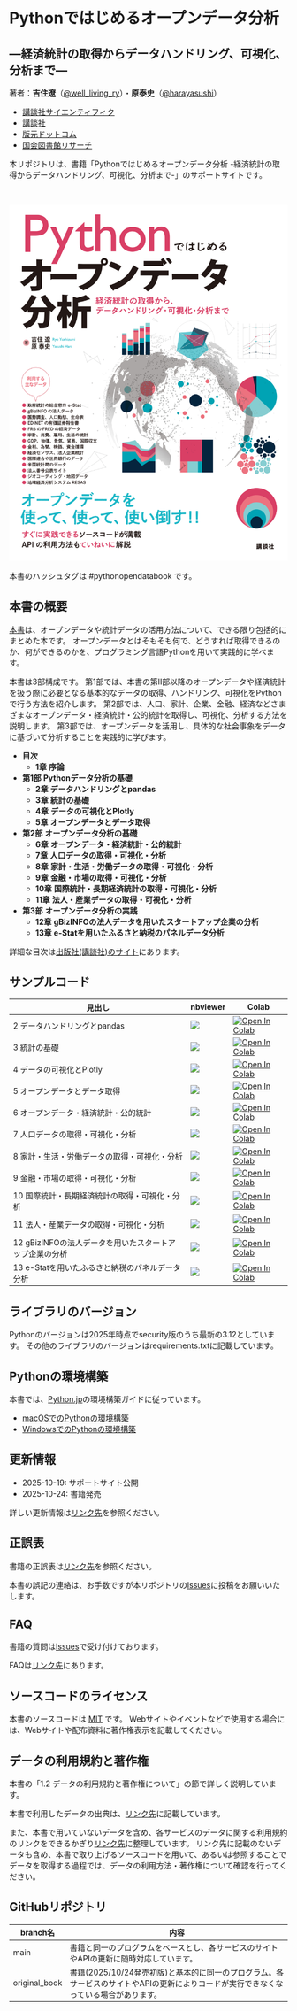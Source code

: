 # Pythonではじめるオープンデータ分析
## ―経済統計の取得からデータハンドリング、可視化、分析まで―

著者：**吉住遼**（[@well_living_ry](https://x.com/well_living_ry)）・**原泰史**（[@harayasushi](https://x.com/harayasushi)）

- [講談社サイエンティフィク](https://www.kspub.co.jp/)
- [講談社](https://www.kodansha.co.jp/book/products/0000419304)
- [版元ドットコム](https://www.hanmoto.com/bd/isbn/9784065412251)
- [国会図書館リサーチ](https://ndlsearch.ndl.go.jp/books/R100000137-I9784065412251)

本リポジトリは、書籍「Pythonではじめるオープンデータ分析 -経済統計の取得からデータハンドリング、可視化、分析まで-」のサポートサイトです。

<br>
     
![書籍の表紙](assets/images/python_opendata_book_cover.jpg)

本書のハッシュタグは #pythonopendatabook です。

## 本書の概要

[本書](https://www.kodansha.co.jp/book/products/0000419304)は、オープンデータや統計データの活用方法について、できる限り包括的にまとめた本です。
オープンデータとはそもそも何で、どうすれば取得できるのか、何ができるのかを、プログラミング言語Pythonを用いて実践的に学べます。

本書は3部構成です。
第1部では、本書の第Ⅱ部以降のオープンデータや経済統計を扱う際に必要となる基本的なデータの取得、ハンドリング、可視化をPythonで行う方法を紹介します。
第2部では、人口、家計、企業、金融、経済などさまざまなオープンデータ・経済統計・公的統計を取得し、可視化、分析する方法を説明します。
第3部では、オープンデータを活用し、具体的な社会事象をデータに基づいて分析することを実践的に学びます。


- **目次** 
    - **1章** **序論**   
- **第1部** **Pythonデータ分析の基礎**
    - **2章** **データハンドリングとpandas**     
    - **3章** **統計の基礎**     
    - **4章** **データの可視化とPlotly**    
    - **5章** **オープンデータとデータ取得**     
- **第2部** **オープンデータ分析の基礎**
    - **6章** **オープンデータ・経済統計・公的統計**     
    - **7章** **人口データの取得・可視化・分析**     
    - **8章** **家計・生活・労働データの取得・可視化・分析**     
    - **9章** **金融・市場の取得・可視化・分析**     
    - **10章** **国際統計・長期経済統計の取得・可視化・分析**     
    - **11章** **法人・産業データの取得・可視化・分析**    
- **第3部** **オープンデータ分析の実践** 
    - **12章** **gBizINFOの法人データを用いたスタートアップ企業の分析**     
    - **13章** **e-Statを用いたふるさと納税のパネルデータ分析**    

詳細な目次は[出版社(講談社)のサイト](https://www.kodansha.co.jp/book/products/0000419304)にあります。

## サンプルコード

見出し|nbviewer|Colab
---|---|---
2 データハンドリングとpandas | [![](https://img.shields.io/badge/render-nbviewer-orange.svg)](https://nbviewer.jupyter.org/github/python-opendata-analysis/python-opendata-analysis-book/blob/main/ch02_data_wrangling.ipynb) | [![Open In Colab](https://colab.research.google.com/assets/colab-badge.svg)](https://colab.research.google.com/github/ch02_data_wrangling.ipynb)
3 統計の基礎 | [![](https://img.shields.io/badge/render-nbviewer-orange.svg)](https://nbviewer.jupyter.org/github/python-opendata-analysis/python-opendata-analysis-book/blob/main/ch03_statistics.ipynb) | [![Open In Colab](https://colab.research.google.com/assets/colab-badge.svg)](https://colab.research.google.com/github/ch03_statistics.ipynb)
4 データの可視化とPlotly | [![](https://img.shields.io/badge/render-nbviewer-orange.svg)](https://nbviewer.jupyter.org/github/python-opendata-analysis/python-opendata-analysis-book/blob/main/ch04_data_visualization.ipynb) | [![Open In Colab](https://colab.research.google.com/assets/colab-badge.svg)](https://colab.research.google.com/github/ch04_data_visualization.ipynb)
5 オープンデータとデータ取得 | [![](https://img.shields.io/badge/render-nbviewer-orange.svg)](https://nbviewer.jupyter.org/github/python-opendata-analysis/python-opendata-analysis-book/blob/main/ch05_opendata_and_gettingdata.ipynb) | [![Open In Colab](https://colab.research.google.com/assets/colab-badge.svg)](https://colab.research.google.com/github/ch05_opendata_and_gettingdata.ipynb)
6 オープンデータ・経済統計・公的統計 | [![](https://img.shields.io/badge/render-nbviewer-orange.svg)](https://nbviewer.jupyter.org/github/python-opendata-analysis/python-opendata-analysis-book/blob/main/ch06_official_statistic.ipynb) | [![Open In Colab](https://colab.research.google.com/assets/colab-badge.svg)](https://colab.research.google.com/github/ch06_official_statistic.ipynb)
7 人口データの取得・可視化・分析 | [![](https://img.shields.io/badge/render-nbviewer-orange.svg)](https://nbviewer.jupyter.org/github/python-opendata-analysis/python-opendata-analysis-book/blob/main/ch07_population.ipynb) | [![Open In Colab](https://colab.research.google.com/assets/colab-badge.svg)](https://colab.research.google.com/github/ch07_population.ipynb)
8 家計・生活・労働データの取得・可視化・分析 | [![](https://img.shields.io/badge/render-nbviewer-orange.svg)](https://nbviewer.jupyter.org/github/python-opendata-analysis/python-opendata-analysis-book/blob/main/ch08_households.ipynb) | [![Open In Colab](https://colab.research.google.com/assets/colab-badge.svg)](https://colab.research.google.com/github/ch08_households.ipynb)
9 金融・市場の取得・可視化・分析 | [![](https://img.shields.io/badge/render-nbviewer-orange.svg)](https://nbviewer.jupyter.org/github/python-opendata-analysis/python-opendata-analysis-book/blob/main/ch09_finance.ipynb) | [![Open In Colab](https://colab.research.google.com/assets/colab-badge.svg)](https://colab.research.google.com/github/ch09_finance.ipynb)
10 国際統計・長期経済統計の取得・可視化・分析 | [![](https://img.shields.io/badge/render-nbviewer-orange.svg)](https://nbviewer.jupyter.org/github/python-opendata-analysis/python-opendata-analysis-book/blob/main/ch10_sna_and_economic_statistics.ipynb) | [![Open In Colab](https://colab.research.google.com/assets/colab-badge.svg)](https://colab.research.google.com/github/ch10_sna_and_economic_statistics.ipynb)
11 法人・産業データの取得・可視化・分析 | [![](https://img.shields.io/badge/render-nbviewer-orange.svg)](https://nbviewer.jupyter.org/github/python-opendata-analysis/python-opendata-analysis-book/blob/main/ch11_industry.ipynb) | [![Open In Colab](https://colab.research.google.com/assets/colab-badge.svg)](https://colab.research.google.com/github/ch11_industry.ipynb)
12 gBizINFOの法人データを用いたスタートアップ企業の分析 | [![](https://img.shields.io/badge/render-nbviewer-orange.svg)](https://nbviewer.jupyter.org/github/python-opendata-analysis/python-opendata-analysis-book/blob/main/ch12_startup.ipynb) | [![Open In Colab](https://colab.research.google.com/assets/colab-badge.svg)](https://colab.research.google.com/github/ch12_startup.ipynb)
13 e-Statを用いたふるさと納税のパネルデータ分析 | [![](https://img.shields.io/badge/render-nbviewer-orange.svg)](https://nbviewer.jupyter.org/github/python-opendata-analysis/python-opendata-analysis-book/blob/main/ch13_paneldata.ipynb) | [![Open In Colab](https://colab.research.google.com/assets/colab-badge.svg)](https://colab.research.google.com/github/ch13_paneldata.ipynb)

## ライブラリのバージョン

Pythonのバージョンは2025年時点でsecurity版のうち最新の3.12としています。
その他のライブラリのバージョンはrequirements.txtに記載しています。

## Pythonの環境構築

本書では、[Python.jp](https://www.python.jp/install/install.html)の環境構築ガイドに従っています。

- [macOSでのPythonの環境構築](https://www.python.jp/install/macos/index.html)
- [WindowsでのPythonの環境構築](https://www.python.jp/install/windows/index.html)


## 更新情報

- 2025-10-19: サポートサイト公開
- 2025-10-24: 書籍発売

詳しい更新情報は[リンク先](https://github.com/python-opendata-analysis/python-opendata-analysis-book/blob/main/UPDATE.md)を参照ください。

## 正誤表

書籍の正誤表は[リンク先](https://github.com/python-opendata-analysis/python-opendata-analysis-book/blob/main/UPDATE.md)を参照ください。

本書の誤記の連絡は、お手数ですが本リポジトリの[Issues](https://github.com/python-opendata-analysis/python-opendata-analysis-book/issues)に投稿をお願いいたします。

## FAQ 

書籍の質問は[Issues](https://github.com/python-opendata-analysis/python-opendata-analysis-book/issues)で受け付けております。

FAQは[リンク先](https://github.com/python-opendata-analysis/python-opendata-analysis-book/blob/main/FAQ.md)にあります。

## ソースコードのライセンス

本書のソースコードは [MIT](https://github.com/python-opendata-analysis/python-opendata-analysis-book/blob/main/LICENSE) です。
Webサイトやイベントなどで使用する場合には、Webサイトや配布資料に著作権表示を記載してください。

## データの利用規約と著作権

本書の「1.2 データの利用規約と著作権について」の節で詳しく説明しています。

本書で利用したデータの出典は、[リンク先](https://github.com/python-opendata-analysis/python-opendata-analysis-book/tree/main/terms_of_use)に記載しています。

また、本書で用いていないデータを含め、各サービスのデータに関する利用規約のリンクをできるかぎり[リンク先](https://github.com/python-opendata-analysis/python-opendata-analysis-book/tree/main/terms_of_use)に整理しています。
リンク先に記載のないデータも含め、本書で取り上げるソースコードを用いて、あるいは参照することでデータを取得する過程では、データの利用方法・著作権について確認を行ってください。

## GitHubリポジトリ

| branch名 | 内容 |
| ------------- | ------------------------------------------------------------ |
| main | 書籍と同一のプログラムをベースとし、各サービスのサイトやAPIの更新に随時対応しています。 |
| original_book | 書籍(2025/10/24発売初版)と基本的に同一のプログラム。各サービスのサイトやAPIの更新によりコードが実行できなくなっている場合があります。 |

